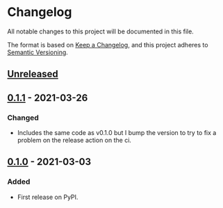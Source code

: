 # Changelog
All notable changes to this project will be documented in this file.

The format is based on [Keep a Changelog](https://keepachangelog.com/en/1.0.0/),
and this project adheres to [Semantic Versioning](https://semver.org/spec/v2.0.0.html).


## [Unreleased]

## [0.1.1] - 2021-03-26
### Changed
- Includes the same code as v0.1.0 but I bump the version to try to fix a problem on
the release action on the ci.

## [0.1.0] - 2021-03-03
### Added
- First release on PyPI.

[Unreleased]: https://github.com/mario-bermonti/stimpool/compare/v0.1.1...HEAD
[0.1.1]: https://github.com/mario-bermonti/stimpool/compare/v0.1.0...v0.1.1
[0.1.0]: https://github.com/mario-bermonti/stimpool/compare/releases/tag/v0.1.0
